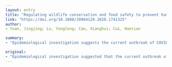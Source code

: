 ```yaml
---
layout: entry
title: "Regulating wildlife conservation and food safety to prevent human exposure to novel virus"
link: "https://doi.org/10.1080/20964129.2020.1741325"
author:
- Yuan, Jingjing; Lu, Yonglong; Cao, Xianghui; Cui, Haotian

summary:
- "Epidemiological investigation suggests the current outbreak of COVID-19 was associated with a seafood market. The current outbreak showed an animal-to-person spread and posed a significant threat to the global health and socio-economic development. We analyzed the association of both outbreaks with wildlife diet in China and proposed suggestions for regulating wildlife conservation and food safety to prevent human exposure to the novel virus."

original:
- "Epidemiological investigation suggested that the current outbreak of COVID-19 virus was associated with a seafood market, and COVID-19 has been identified a probable bat origin. Similar to SARS event in 2003, such a zoonotic disease showed an animal-to-person and even more serious person-to-person spread, and posed a significant threat to the global health and socio-economic development. We analyzed the association of both outbreaks with wildlife diet in China and proposed suggestions for regulating wildlife conservation and food safety to prevent human exposure to the novel virus, including increasing social awareness of hazards in eating wild animals, strengthening legislation on eating and trading of wild animals, improving the standards for food safety, and establishing market supervision mechanism. Regulatory intervention is not only critical for China but also for other countries where wildlife hunting is prevalent to prevent from novel virus exposures."
---
```


